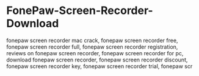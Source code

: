 # FonePaw-Screen-Recorder-Download
fonepaw screen recorder mac crack, fonepaw screen recorder free, fonepaw screen recorder full, fonepaw screen recorder registration, reviews on fonepaw screen recorder, fonepaw screen recorder for pc, download fonepaw screen recorder, fonepaw screen recorder discount, fonepaw screen recorder key, fonepaw screen recorder trial, fonepaw scr
